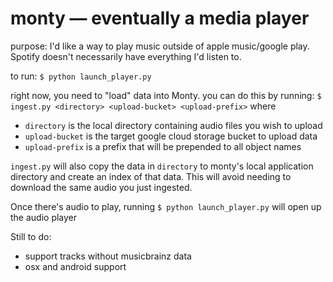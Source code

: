 # monty — eventually a media player

purpose: I'd like a way to play music outside of apple music/google play. Spotify doesn't necessarily have everything I'd listen to.  

to run: `$ python launch_player.py`  

right now, you need to "load" data into Monty. you can do this by running:
`$ ingest.py <directory> <upload-bucket> <upload-prefix>`
where
- `directory` is the local directory containing audio files you wish to upload
- `upload-bucket` is the target google cloud storage bucket to upload data
- `upload-prefix` is a prefix that will be prepended to all object names

`ingest.py` will also copy the data in `directory` to monty's local application directory and create an index of that data. This will avoid needing to download the same audio you just ingested.

Once there's audio to play, running `$ python launch_player.py` will open up the audio player

Still to do:
- support tracks without musicbrainz data
- osx and android support
